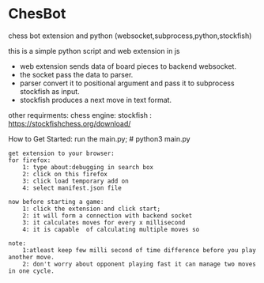 # ChesBot
chess bot extension and python (websocket,subprocess,python,stockfish)

this is a simple python script and web extension in js

* web extension sends data of board pieces to backend websocket.
* the socket pass the data to parser.
* parser convert it to positional argument and pass it to subprocess stockfish as input.
* stockfish produces a next move in text format.


other requirments:
   chess engine: stockfish : https://stockfishchess.org/download/
   
How to Get Started:
	run the main.py; # python3 main.py
	
	get extension to your browser:
	for firefox:
		1: type about:debugging in search box
		2: click on this firefox
		3: click load temporary add on
		4: select manifest.json file
		
	now before starting a game:
		1: click the extension and click start;
		2: it will form a connection with backend socket
		3: it calculates moves for every x millisecond 
		4: it is capable  of calculating multiple moves so 
		
	note:
		1:atleast keep few milli second of time difference before you play another move.
		2: don't worry about opponent playing fast it can manage two moves in one cycle.
   
   
  
